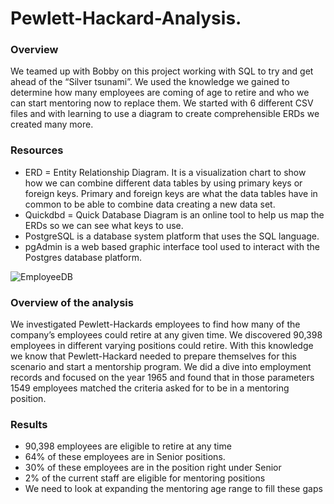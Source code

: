# Pewlett-Hackard-Analysis.

### Overview 

  We teamed up with Bobby on this project working with SQL to try and get ahead of the “Silver tsunami”. We used the knowledge we gained to determine how many employees are coming of age to retire and who we can start mentoring now to replace them. We started with 6 different CSV files and with learning to use a diagram to create comprehensible ERDs we created many more. 

### Resources

  -	ERD = Entity Relationship Diagram. It is a visualization chart to show how we can combine different data tables by using primary keys or foreign keys. Primary and      foreign keys are what the data tables have in common to be able to combine data creating a new data set.
  -	Quickdbd = Quick Database Diagram is an online tool to help us map the ERDs so we can see what keys to use.
  -	PostgreSQL is a database system platform that uses the SQL language.
  -	pgAdmin is a web based graphic interface tool used to interact with the Postgres database platform.

![EmployeeDB](https://user-images.githubusercontent.com/100821974/166151229-bcff6f4f-d976-49f3-a8e8-8b703dffea39.png)

### Overview of the analysis
   We investigated Pewlett-Hackards employees to find how many of the company’s employees could retire at any given time. We discovered 90,398 employees in
different varying positions could retire. With this knowledge we know that Pewlett-Hackard needed to prepare themselves for this scenario and start a mentorship 
program. We did a dive into employment records and focused on the year 1965 and found that in those parameters 1549 employees matched the criteria asked for to 
be in a mentoring position.



### Results
-	90,398 employees are eligible to retire at any time
-	64% of these employees are in Senior positions.
-	30% of these employees are in the position right under Senior
-	2% of the current staff are eligible for mentoring positions
-	We need to look at expanding the mentoring age range to fill these gaps
